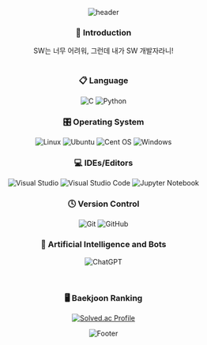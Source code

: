 <div align="center">

![header](https://capsule-render.vercel.app/api?type=waving&color=CCCCFF&height=200&section=header&text=Hi%20there,%20I'm%20Hyemin%20:\)\&fontSize=56&fontColor=99CCFF&animation=fadeIn)

<h3 align="center"> 🌸 Introduction </h3>
SW는 너무 어려워, 그런데 내가 SW 개발자라니!
<br>
<br>
  
<h3 align="center">📋 Language</h3>

<div align=center>
  
![C](https://img.shields.io/badge/c-%2300599C.svg?style=for-the-badge&logo=c&logoColor=white)
![Python](https://img.shields.io/badge/python-3670A0?style=for-the-badge&logo=python&logoColor=ffdd54)
  
</div>

<h3 align="center">🎛️ Operating System</h3>

<div align=center>
  
![Linux](https://img.shields.io/badge/Linux-FCC624?style=for-the-badge&logo=linux&logoColor=black)
![Ubuntu](https://img.shields.io/badge/Ubuntu-E95420?style=for-the-badge&logo=ubuntu&logoColor=white)
![Cent OS](https://img.shields.io/badge/cent%20os-002260?style=for-the-badge&logo=centos&logoColor=F0F0F0)
![Windows](https://img.shields.io/badge/Windows-0078D6?style=for-the-badge&logo=windows&logoColor=white)
  
</div>

<h3 align="center">💻 IDEs/Editors</h3>

<div align=center>
  
![Visual Studio](https://img.shields.io/badge/Visual%20Studio-5C2D91.svg?style=for-the-badge&logo=visual-studio&logoColor=white)
![Visual Studio Code](https://img.shields.io/badge/Visual%20Studio%20Code-0078d7.svg?style=for-the-badge&logo=visual-studio-code&logoColor=white)
![Jupyter Notebook](https://img.shields.io/badge/jupyter-%23FA0F00.svg?style=for-the-badge&logo=jupyter&logoColor=white)
  
</div>

<h3 align="center">🕓 Version Control</h3>

<div align=center>
  
![Git](https://img.shields.io/badge/git-%23F05033.svg?style=for-the-badge&logo=git&logoColor=white)
![GitHub](https://img.shields.io/badge/github-%23121011.svg?style=for-the-badge&logo=github&logoColor=white)
  
</div>

<h3 align="center">🤖 Artificial Intelligence and Bots</h3>

<div align=center>
  
![ChatGPT](https://img.shields.io/badge/chatGPT-74aa9c?style=for-the-badge&logo=openai&logoColor=white)
  
</div>
<br>

<h3 align="center">🖥️ Baekjoon Ranking</h3>
<div align=center>
  
[![Solved.ac Profile](http://mazassumnida.wtf/api/generate_badge?boj=hyeminp0429)](https://solved.ac/hyeminp0429)
  
</div>

![Footer](https://capsule-render.vercel.app/api?type=waving&color=CCCCFF&height=160&animation=fadeIn&section=footer)
</div>
